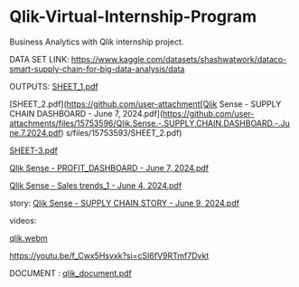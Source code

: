 
# Qlik-Virtual-Internship-Program
Business Analytics with Qlik internship project.

DATA SET LINK:
https://www.kaggle.com/datasets/shashwatwork/dataco-smart-supply-chain-for-big-data-analysis/data

OUTPUTS:
[SHEET_1.pdf](https://github.com/user-attachments/files/15753592/SHEET_1.pdf)

[SHEET_2.pdf](https://github.com/user-attachment[Qlik Sense - SUPPLY CHAIN DASHBOARD - June 7, 2024.pdf](https://github.com/user-attachments/files/15753596/Qlik.Sense.-.SUPPLY.CHAIN.DASHBOARD.-.June.7.2024.pdf)
s/files/15753593/SHEET_2.pdf)

[SHEET-3.pdf](https://github.com/user-attachments/files/15753594/SHEET-3.pdf)

[Qlik Sense - PROFIT_DASHBOARD - June 7, 2024.pdf](https://github.com/user-attachments/files/15753613/Qlik.Sense.-.PROFIT_DASHBOARD.-.June.7.2024.pdf)



[Qlik Sense - Sales trends_1 - June 4, 2024.pdf](https://github.com/user-attachments/files/15753597/Qlik.Sense.-.Sales.trends_1.-.June.4.2024.pdf)


story:
[Qlik Sense - SUPPLY CHAIN STORY - June 9, 2024.pdf](https://github.com/user-attachments/files/15753625/Qlik.Sense.-.SUPPLY.CHAIN.STORY.-.June.9.2024.pdf)

videos:

[qlik.webm](https://github.com/Gosha-Tejasvi/Qlik-Virtual-Internship-Program/assets/114850946/44efb1b0-02d0-4c61-9719-88024227f688)

https://youtu.be/f_Cwx5Hsvxk?si=cSI6fV9RTmf7Dvkt


DOCUMENT :
[qlik_document.pdf](https://github.com/user-attachments/files/15753628/qlik_document.pdf)


